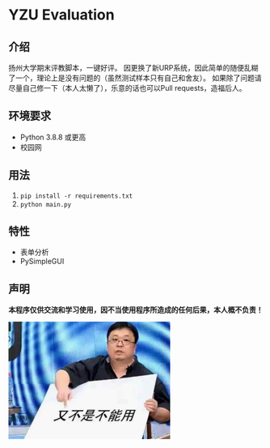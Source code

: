 # YZU Evaluation

## 介绍

扬州大学期末评教脚本，一键好评。
因更换了新URP系统，因此简单的随便乱糊了一个，理论上是没有问题的（虽然测试样本只有自己和舍友）。
如果除了问题请尽量自己修一下（本人太懒了），乐意的话也可以Pull requests，造福后人。

## 环境要求

- Python 3.8.8 或更高
- 校园网

## 用法

1. `pip install -r requirements.txt`
2. `python main.py`

## 特性

- 表单分析
- PySimpleGUI

## 声明

**本程序仅供交流和学习使用，因不当使用程序所造成的任何后果，本人概不负责！**

![又不是不能用](qwq.png)
